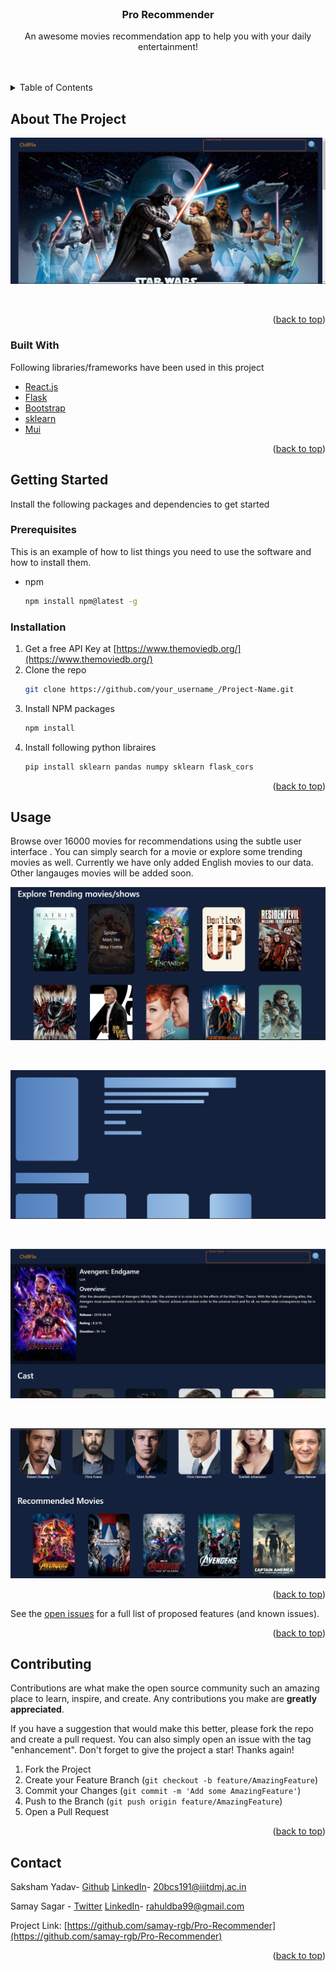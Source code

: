 <div id="top"></div>
<!--
*** Thanks for checking out the Best-README-Template. If you have a suggestion
*** that would make this better, please fork the repo and create a pull request
*** or simply open an issue with the tag "enhancement".
*** Don't forget to give the project a star!
*** Thanks again! Now go create something AMAZING! :D
-->

<!-- PROJECT SHIELDS -->
<!--
*** I'm using markdown "reference style" links for readability.
*** Reference links are enclosed in brackets [ ] instead of parentheses ( ).
*** See the bottom of this document for the declaration of the reference variables
*** for contributors-url, forks-url, etc. This is an optional, concise syntax you may use.
*** https://www.markdownguide.org/basic-syntax/#reference-style-links
-->

<!-- PROJECT LOGO -->
<br />
<div align="center">

  <h3 align="center">Pro Recommender</h3>

  <p align="center">
    An awesome movies recommendation app to help you with your daily entertainment!
    <br />
    <br />
    <br />
  </p>
</div>

<!-- TABLE OF CONTENTS -->
<details>
  <summary>Table of Contents</summary>
  <ol>
    <li>
      <a href="#about-the-project">About The Project</a>
      <ul>
        <li><a href="#built-with">Built With</a></li>
      </ul>
    </li>
    <li>
      <a href="#getting-started">Getting Started</a>
      <ul>
        <li><a href="#prerequisites">Prerequisites</a></li>
        <li><a href="#installation">Installation</a></li>
      </ul>
    </li>
    <li><a href="#usage">Usage</a></li>
    <li><a href="#contributing">Contributing</a></li>
    <li><a href="#license">License</a></li>
  </ol>
</details>

<!-- ABOUT THE PROJECT -->

## About The Project

![HomeScreen](ss1.png)

<br/>

<p align="right">(<a href="#top">back to top</a>)</p>

### Built With

Following libraries/frameworks have been used in this project

- [React.js](https://reactjs.org/)
- [Flask](https://flask.palletsprojects.com/en/2.0.x/)
- [Bootstrap](https://getbootstrap.com)
- [sklearn](https://scikit-learn.org/stable/)
- [Mui](https://mui.com/)

<p align="right">(<a href="#top">back to top</a>)</p>

<!-- GETTING STARTED -->

## Getting Started

Install the following packages and dependencies to get started

### Prerequisites

This is an example of how to list things you need to use the software and how to install them.

- npm
  ```sh
  npm install npm@latest -g
  ```

### Installation

1. Get a free API Key at [https://www.themoviedb.org/](https://www.themoviedb.org/)
2. Clone the repo
   ```sh
   git clone https://github.com/your_username_/Project-Name.git
   ```
3. Install NPM packages
   ```sh
   npm install
   ```
4. Install following python libraires
   ```sh
   pip install sklearn pandas numpy sklearn flask_cors
   ```

<p align="right">(<a href="#top">back to top</a>)</p>

<!-- USAGE EXAMPLES -->

## Usage

Browse over 16000 movies for recommendations using the subtle user interface . You can simply search for a movie or explore some trending movies as well.
Currently we have only added English movies to our data. Other langauges movies will be added soon.

![Trending](ss2.png)

<br/>

![Loading](ss3.png)

<br/>

![Movie](ss4.png)

<br/>

![Recommendations](ss5.png)

<p align="right">(<a href="#top">back to top</a>)</p>

<!-- ROADMAP -->

See the [open issues](https://github.com/samay-rgb/Pro-Recommender/issues) for a full list of proposed features (and known issues).

<p align="right">(<a href="#top">back to top</a>)</p>

<!-- CONTRIBUTING -->

## Contributing

Contributions are what make the open source community such an amazing place to learn, inspire, and create. Any contributions you make are **greatly appreciated**.

If you have a suggestion that would make this better, please fork the repo and create a pull request. You can also simply open an issue with the tag "enhancement".
Don't forget to give the project a star! Thanks again!

1. Fork the Project
2. Create your Feature Branch (`git checkout -b feature/AmazingFeature`)
3. Commit your Changes (`git commit -m 'Add some AmazingFeature'`)
4. Push to the Branch (`git push origin feature/AmazingFeature`)
5. Open a Pull Request

<p align="right">(<a href="#top">back to top</a>)</p>

<!-- LICENSE -->

<!-- CONTACT -->

## Contact

Saksham Yadav- [Github](https://github.com/Saksham-1508) [LinkedIn](https://www.linkedin.com/in/saksham-yadav-5604b0200/)- 20bcs191@iiitdmj.ac.in

Samay Sagar - [Twitter](https://twitter.com/https://twitter.com/Rahuldba99) [LinkedIn](https://www.linkedin.com/in/samay-sagar-a28847200/)- rahuldba99@gmail.com

Project Link: [https://github.com/samay-rgb/Pro-Recommender](https://github.com/samay-rgb/Pro-Recommender)

<p align="right">(<a href="#top">back to top</a>)</p>

<!-- ACKNOWLEDGMENTS -->
